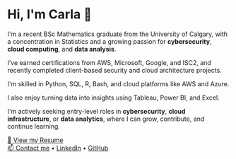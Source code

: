 # Hi, I'm Carla 👋

I'm a recent BSc Mathematics graduate from the University of Calgary, with a concentration in Statistics and a growing passion for **cybersecurity**, **cloud computing**, and **data analysis**.

I’ve earned certifications from AWS, Microsoft, Google, and ISC2, and recently completed client-based security and cloud architecture projects.  

I'm skilled in Python, SQL, R, Bash, and cloud platforms like AWS and Azure.

I also enjoy turning data into insights using Tableau, Power BI, and Excel.

I'm actively seeking entry-level roles in **cybersecurity**, **cloud infrastructure**, or **data analytics**, where I can grow, contribute, and continue learning.

[📄 View my Resume](resume.pdf)  
[📫 Contact me](mailto:jeancarla.romin@outlook.com) • [LinkedIn](https://linkedin.com/in/jeancarlaromin) • [GitHub](https://github.com/jc-romin)
